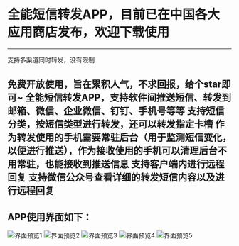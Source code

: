 # 全能短信转发APP，目前已在中国各大应用商店发布，欢迎下载使用
--------
支持多渠道同时转发，没有限制

免费开放使用，旨在累积人气，不求回报，给个star即可~
全能短信转发APP，支持软件间推送短信、转发到邮箱、微信、企业微信、钉钉、手机号等等
支持短信分类，按短信类型进行转发，还可以转发指定卡槽
作为转发使用的手机需要常驻后台（用于监测短信变化，以便进行推送），作为接收使用的手机可以清理后台不用常驻，也能接收到推送信息
支持客户端内进行远程回复
支持微信公众号查看详细的转发短信内容以及进行远程回复
--------
## APP使用界面如下：
![界面预览1](1.png "1.png")
![界面预览2](2.png "2.png")
![界面预览3](3.png "3.png")
![界面预览4](4.png "4.png")
![界面预览5](5.png "5.png")
